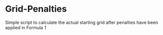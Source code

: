 # Grid-Penalties
Simple script to calculate the actual starting grid after penalties have been applied in Formula 1
